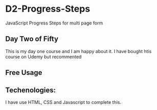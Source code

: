 # D2-Progress-Steps
JavaScript Progress Steps for multi page form


## Day Two of Fifty

This is my day one course and I am happy about it. I have bought htis course on Udemy but recommented

## Free Usage

## Techenologies:

I have use HTML, CSS and Javascript to complete this.